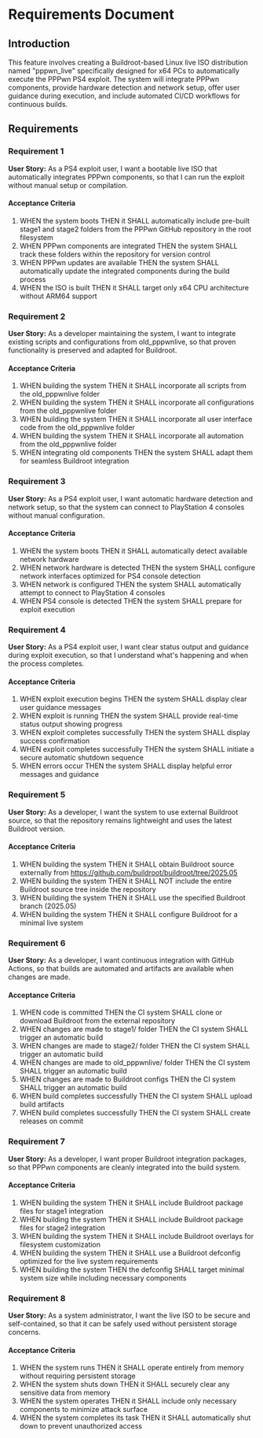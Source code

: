 # Requirements Document

## Introduction

This feature involves creating a Buildroot-based Linux live ISO distribution named "pppwn_live" specifically designed for x64 PCs to automatically execute the PPPwn PS4 exploit. The system will integrate PPPwn components, provide hardware detection and network setup, offer user guidance during execution, and include automated CI/CD workflows for continuous builds.

## Requirements

### Requirement 1

**User Story:** As a PS4 exploit user, I want a bootable live ISO that automatically integrates PPPwn components, so that I can run the exploit without manual setup or compilation.

#### Acceptance Criteria

1. WHEN the system boots THEN it SHALL automatically include pre-built stage1 and stage2 folders from the PPPwn GitHub repository in the root filesystem
2. WHEN PPPwn components are integrated THEN the system SHALL track these folders within the repository for version control
3. WHEN PPPwn updates are available THEN the system SHALL automatically update the integrated components during the build process
4. WHEN the ISO is built THEN it SHALL target only x64 CPU architecture without ARM64 support

### Requirement 2

**User Story:** As a developer maintaining the system, I want to integrate existing scripts and configurations from old_pppwnlive, so that proven functionality is preserved and adapted for Buildroot.

#### Acceptance Criteria

1. WHEN building the system THEN it SHALL incorporate all scripts from the old_pppwnlive folder
2. WHEN building the system THEN it SHALL incorporate all configurations from the old_pppwnlive folder
3. WHEN building the system THEN it SHALL incorporate all user interface code from the old_pppwnlive folder
4. WHEN building the system THEN it SHALL incorporate all automation from the old_pppwnlive folder
5. WHEN integrating old components THEN the system SHALL adapt them for seamless Buildroot integration

### Requirement 3

**User Story:** As a PS4 exploit user, I want automatic hardware detection and network setup, so that the system can connect to PlayStation 4 consoles without manual configuration.

#### Acceptance Criteria

1. WHEN the system boots THEN it SHALL automatically detect available network hardware
2. WHEN network hardware is detected THEN the system SHALL configure network interfaces optimized for PS4 console detection
3. WHEN network is configured THEN the system SHALL automatically attempt to connect to PlayStation 4 consoles
4. WHEN PS4 console is detected THEN the system SHALL prepare for exploit execution

### Requirement 4

**User Story:** As a PS4 exploit user, I want clear status output and guidance during exploit execution, so that I understand what's happening and when the process completes.

#### Acceptance Criteria

1. WHEN exploit execution begins THEN the system SHALL display clear user guidance messages
2. WHEN exploit is running THEN the system SHALL provide real-time status output showing progress
3. WHEN exploit completes successfully THEN the system SHALL display success confirmation
4. WHEN exploit completes successfully THEN the system SHALL initiate a secure automatic shutdown sequence
5. WHEN errors occur THEN the system SHALL display helpful error messages and guidance

### Requirement 5

**User Story:** As a developer, I want the system to use external Buildroot source, so that the repository remains lightweight and uses the latest Buildroot version.

#### Acceptance Criteria

1. WHEN building the system THEN it SHALL obtain Buildroot source externally from https://github.com/buildroot/buildroot/tree/2025.05
2. WHEN building the system THEN it SHALL NOT include the entire Buildroot source tree inside the repository
3. WHEN building the system THEN it SHALL use the specified Buildroot branch (2025.05)
4. WHEN building the system THEN it SHALL configure Buildroot for a minimal live system

### Requirement 6

**User Story:** As a developer, I want continuous integration with GitHub Actions, so that builds are automated and artifacts are available when changes are made.

#### Acceptance Criteria

1. WHEN code is committed THEN the CI system SHALL clone or download Buildroot from the external repository
2. WHEN changes are made to stage1/ folder THEN the CI system SHALL trigger an automatic build
3. WHEN changes are made to stage2/ folder THEN the CI system SHALL trigger an automatic build
4. WHEN changes are made to old_pppwnlive/ folder THEN the CI system SHALL trigger an automatic build
5. WHEN changes are made to Buildroot configs THEN the CI system SHALL trigger an automatic build
6. WHEN build completes successfully THEN the CI system SHALL upload build artifacts
7. WHEN build completes successfully THEN the CI system SHALL create releases on commit

### Requirement 7

**User Story:** As a developer, I want proper Buildroot integration packages, so that PPPwn components are cleanly integrated into the build system.

#### Acceptance Criteria

1. WHEN building the system THEN it SHALL include Buildroot package files for stage1 integration
2. WHEN building the system THEN it SHALL include Buildroot package files for stage2 integration
3. WHEN building the system THEN it SHALL include Buildroot overlays for filesystem customization
4. WHEN building the system THEN it SHALL use a Buildroot defconfig optimized for the live system requirements
5. WHEN building the system THEN the defconfig SHALL target minimal system size while including necessary components

### Requirement 8

**User Story:** As a system administrator, I want the live ISO to be secure and self-contained, so that it can be safely used without persistent storage concerns.

#### Acceptance Criteria

1. WHEN the system runs THEN it SHALL operate entirely from memory without requiring persistent storage
2. WHEN the system shuts down THEN it SHALL securely clear any sensitive data from memory
3. WHEN the system operates THEN it SHALL include only necessary components to minimize attack surface
4. WHEN the system completes its task THEN it SHALL automatically shut down to prevent unauthorized access